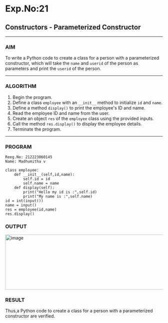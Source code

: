 # Exp.No:21  
## Constructors - Parameterized Constructor

---

### AIM  
To write a Python code to create a class for a person with a parameterized constructor, which will take the `name` and `userid` of the person as parameters and print the `userid` of the person.

---

### ALGORITHM

1. Begin the program.
2. Define a class `employee` with an `__init__` method to initialize `id` and `name`.
3. Define a method `display()` to print the employee's ID and name.
4. Read the employee ID and name from the user.
5. Create an object `res` of the `employee` class using the provided inputs.
6. Call the method `res.display()` to display the employee details.
7. Terminate the program.
   
---

### PROGRAM

```
Reeg.No: 212223060145
Name: Madhumitha v

class employee:
    def __init__(self,id,name):
        self.id = id
        self.name = name
    def display(self):
        print("Hello my id is :",self.id)
        print("My name is :",self.name)
id = int(input())
name = input()
res = employee(id,name)
res.display()
```

### OUTPUT
<img width="622" height="176" alt="image" src="https://github.com/user-attachments/assets/2090ecf5-67da-49fa-8362-24a948c1f8ac" />

### RESULT
Thus,a Python code to create a class for a person with a parameterized constructor are verified.
